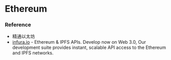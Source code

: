 # Ethereum



### Reference

* 精通以太坊
* [infura.io](https://infura.io/docs/ethereum) - Ethereum & IPFS APIs. Develop now on Web 3.0, Our development suite provides instant, scalable API access to the Ethereum and IPFS networks.



